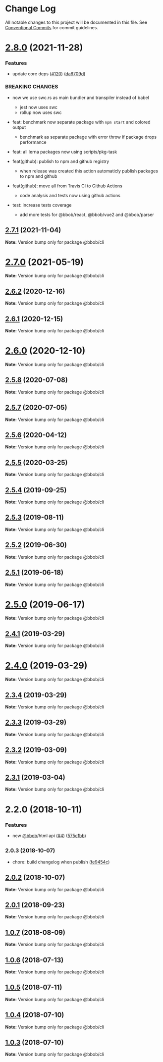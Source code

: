 # Change Log

All notable changes to this project will be documented in this file.
See [Conventional Commits](https://conventionalcommits.org) for commit guidelines.

# [2.8.0](https://github.com/JiLiZART/bbob/compare/v2.7.0...v2.8.0) (2021-11-28)


### Features

* update core deps ([#120](https://github.com/JiLiZART/bbob/issues/120)) ([da6709d](https://github.com/JiLiZART/bbob/commit/da6709d43799304e62d51cd03921e261308db80f))


### BREAKING CHANGES

* now we use swc.rs as main bundler and transpiler instead of babel
  - jest now uses swc
  - rollup now uses swc

* feat: benchmark now separate package with `npm start` and colored output
  - benchmark as separate package with error throw if package drops performance

* feat: all lerna packages now using scripts/pkg-task

* feat(github): publish to npm and github registry
  - when release was created this action automaticly publish packages to npm and github

* feat(github): move all from Travis CI to Github Actions
  - code analysis and tests now using github actions

* test: increase tests coverage
  - add more tests for @bbob/react, @bbob/vue2 and @bbob/parser





## [2.7.1](https://github.com/JiLiZART/bbob/compare/v2.7.0...v2.7.1) (2021-11-04)

**Note:** Version bump only for package @bbob/cli





# [2.7.0](https://github.com/JiLiZART/bbob/compare/v2.5.8...v2.7.0) (2021-05-19)

**Note:** Version bump only for package @bbob/cli





## [2.6.2](https://github.com/JiLiZART/bbob/compare/v2.5.8...v2.6.2) (2020-12-16)

**Note:** Version bump only for package @bbob/cli





## [2.6.1](https://github.com/JiLiZART/bbob/compare/v2.5.8...v2.6.1) (2020-12-15)

**Note:** Version bump only for package @bbob/cli





# [2.6.0](https://github.com/JiLiZART/bbob/compare/v2.5.8...v2.6.0) (2020-12-10)

**Note:** Version bump only for package @bbob/cli





## [2.5.8](https://github.com/JiLiZART/bbob/compare/v2.5.7...v2.5.8) (2020-07-08)

**Note:** Version bump only for package @bbob/cli





## [2.5.7](https://github.com/JiLiZART/bbob/compare/v2.5.6...v2.5.7) (2020-07-05)

**Note:** Version bump only for package @bbob/cli





## [2.5.6](https://github.com/JiLiZART/bbob/compare/v2.5.5...v2.5.6) (2020-04-12)

**Note:** Version bump only for package @bbob/cli





## [2.5.5](https://github.com/JiLiZART/bbob/compare/v2.5.4...v2.5.5) (2020-03-25)

**Note:** Version bump only for package @bbob/cli





<a name="2.5.4"></a>
## [2.5.4](https://github.com/JiLiZART/bbob/compare/v2.4.1...v2.5.4) (2019-09-25)




**Note:** Version bump only for package @bbob/cli

<a name="2.5.3"></a>
## [2.5.3](https://github.com/JiLiZART/bbob/compare/v2.4.1...v2.5.3) (2019-08-11)




**Note:** Version bump only for package @bbob/cli

<a name="2.5.2"></a>
## [2.5.2](https://github.com/JiLiZART/bbob/compare/v2.4.1...v2.5.2) (2019-06-30)




**Note:** Version bump only for package @bbob/cli

<a name="2.5.1"></a>
## [2.5.1](https://github.com/JiLiZART/bbob/compare/v2.4.1...v2.5.1) (2019-06-18)




**Note:** Version bump only for package @bbob/cli

<a name="2.5.0"></a>
# [2.5.0](https://github.com/JiLiZART/bbob/compare/v2.4.1...v2.5.0) (2019-06-17)




**Note:** Version bump only for package @bbob/cli

<a name="2.4.1"></a>
## [2.4.1](https://github.com/JiLiZART/bbob/compare/v2.4.0...v2.4.1) (2019-03-29)




**Note:** Version bump only for package @bbob/cli

<a name="2.4.0"></a>
# [2.4.0](https://github.com/JiLiZART/bbob/compare/v2.3.4...v2.4.0) (2019-03-29)




**Note:** Version bump only for package @bbob/cli

<a name="2.3.4"></a>
## [2.3.4](https://github.com/JiLiZART/bbob/compare/v2.3.2...v2.3.4) (2019-03-29)




**Note:** Version bump only for package @bbob/cli

<a name="2.3.3"></a>
## [2.3.3](https://github.com/JiLiZART/bbob/compare/v2.3.2...v2.3.3) (2019-03-29)




**Note:** Version bump only for package @bbob/cli

<a name="2.3.2"></a>
## [2.3.2](https://github.com/JiLiZART/bbob/compare/v2.3.1...v2.3.2) (2019-03-09)




**Note:** Version bump only for package @bbob/cli

<a name="2.3.1"></a>
## [2.3.1](https://github.com/JiLiZART/bbob/compare/v2.3.0...v2.3.1) (2019-03-04)




**Note:** Version bump only for package @bbob/cli

<a name="2.2.0"></a>
# 2.2.0 (2018-10-11)


### Features

* new [@bbob](https://github.com/bbob)/html api ([#4](https://github.com/JiLiZART/bbob/issues/4)) ([575c1bb](https://github.com/JiLiZART/bbob/commit/575c1bb))




<a name="2.0.3"></a>
## <small>2.0.3 (2018-10-07)</small>

* chore: build changelog when publish ([fe9454c](https://github.com/JiLiZART/bbob/commit/fe9454c))




<a name="2.0.2"></a>
## [2.0.2](https://github.com/JiLiZART/bbob/compare/@bbob/cli@2.0.1...@bbob/cli@2.0.2) (2018-10-07)




**Note:** Version bump only for package @bbob/cli

<a name="2.0.1"></a>
## [2.0.1](https://github.com/JiLiZART/bbob/compare/@bbob/cli@2.0.0...@bbob/cli@2.0.1) (2018-09-23)




**Note:** Version bump only for package @bbob/cli

<a name="1.0.7"></a>
## [1.0.7](https://github.com/JiLiZART/bbob/compare/@bbob/cli@1.0.6...@bbob/cli@1.0.7) (2018-08-09)




**Note:** Version bump only for package @bbob/cli

<a name="1.0.6"></a>
## [1.0.6](https://github.com/JiLiZART/bbob/compare/@bbob/cli@1.0.5...@bbob/cli@1.0.6) (2018-07-13)




**Note:** Version bump only for package @bbob/cli

<a name="1.0.5"></a>
## [1.0.5](https://github.com/JiLiZART/bbob/compare/@bbob/cli@1.0.4...@bbob/cli@1.0.5) (2018-07-11)




**Note:** Version bump only for package @bbob/cli

<a name="1.0.4"></a>
## [1.0.4](https://github.com/JiLiZART/bbob/compare/@bbob/cli@1.0.3...@bbob/cli@1.0.4) (2018-07-10)




**Note:** Version bump only for package @bbob/cli

<a name="1.0.3"></a>
## [1.0.3](https://github.com/JiLiZART/bbob/compare/@bbob/cli@1.0.2...@bbob/cli@1.0.3) (2018-07-10)




**Note:** Version bump only for package @bbob/cli
